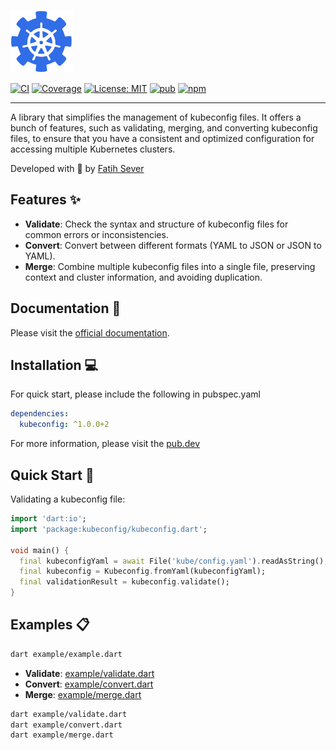 [![Kubeconfig Logo][kubeconfig_logo]][kubeconfig_link]

[![CI][ci_badge]][ci_link]
[![Coverage][coverage_badge]][coverage_link]
[![License: MIT][license_badge]][license_link]
[![pub][pub_badge]][pub_link]
[![npm][npm_badge]][npm_link]

---
A library that simplifies the management of kubeconfig files. It offers a bunch of features, such as validating, merging, and converting kubeconfig files, to ensure that you have a consistent and optimized configuration for accessing multiple Kubernetes clusters.

Developed with 💙 by [Fatih Sever][fatihsever_link]

## Features ✨
- **Validate**: Check the syntax and structure of kubeconfig files for common errors or inconsistencies.
- **Convert**: Convert between different formats (YAML to JSON or JSON to YAML).
- **Merge**: Combine multiple kubeconfig files into a single file, preserving context and cluster information, and avoiding duplication.

## Documentation 📝
Please visit the [official documentation][docs_link].

## Installation 💻
For quick start, please include the following in pubspec.yaml
```yaml
dependencies:
  kubeconfig: ^1.0.0+2
```
For more information, please visit the [pub.dev](https://pub.dev/packages/kubeconfig/install)

## Quick Start 🚀
Validating a kubeconfig file:
```dart
import 'dart:io';
import 'package:kubeconfig/kubeconfig.dart';

void main() {
  final kubeconfigYaml = await File('kube/config.yaml').readAsString();
  final kubeconfig = Kubeconfig.fromYaml(kubeconfigYaml);
  final validationResult = kubeconfig.validate();
}
```

## Examples 📋
```sh
dart example/example.dart
```

- **Validate**: [example/validate.dart](example/validate.dart)
- **Convert**: [example/convert.dart](example/convert.dart)
- **Merge**: [example/merge.dart](example/merge.dart)
```sh
dart example/validate.dart
dart example/convert.dart
dart example/merge.dart
```


[kubeconfig_logo]: https://raw.githubusercontent.com/fatihsever/kubeconfig-lib/main/assets/logo.svg
[kubeconfig_link]: https://kubeconfig-lib.pages.dev/
[ci_badge]: https://github.com/fatihsever/kubeconfig-lib/actions/workflows/ci.yml/badge.svg?branch=main
[ci_link]: https://github.com/fatihsever/kubeconfig-lib/actions/workflows/ci.yml
[coverage_badge]: https://codecov.io/github/fatihsever/kubeconfig-lib/graph/badge.svg?token=HJNIIKONS2
[coverage_link]: https://codecov.io/github/fatihsever/kubeconfig-lib
[license_badge]: https://img.shields.io/badge/license-MIT-blue.svg
[license_link]: https://opensource.org/licenses/MIT
[pub_badge]: https://img.shields.io/pub/v/kubeconfig
[pub_link]: https://pub.dev/packages/kubeconfig
[npm_badge]: https://img.shields.io/npm/v/kubeconfig
[npm_link]: https://www.npmjs.com/package/kubeconfig
[fatihsever_link]: https://fatihsever.com/
[docs_link]: https://kubeconfig-lib.pages.dev/
